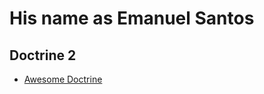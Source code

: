 # His name as Emanuel Santos

## Doctrine 2

* [Awesome Doctrine](https://github.com/TomasVotruba/awesome-doctrine)
